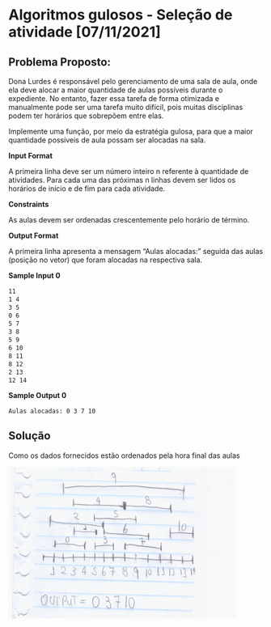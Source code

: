 # Algoritmos gulosos - Seleção de atividade [07/11/2021]

## Problema Proposto:

Dona Lurdes é responsável pelo gerenciamento de uma sala de aula, onde ela deve alocar a maior quantidade de aulas possíveis durante o expediente. No entanto, fazer essa tarefa de forma otimizada e manualmente pode ser uma tarefa muito difícil, pois muitas disciplinas podem ter horários que sobrepõem entre elas.

Implemente uma função, por meio da estratégia gulosa, para que a maior quantidade possíveis de aula possam ser alocadas na sala.

**Input Format**

A primeira linha deve ser um número inteiro n referente à quantidade de atividades. Para cada uma das próximas n linhas devem ser lidos os horários de início e de fim para cada atividade.

**Constraints**

As aulas devem ser ordenadas crescentemente pelo horário de término.

**Output Format**

A primeira linha apresenta a mensagem “Aulas alocadas:” seguida das aulas (posição no vetor) que foram alocadas na respectiva sala.

**Sample Input 0**

```
11
1 4
3 5
0 6
5 7
3 8
5 9
6 10
8 11
8 12
2 13
12 14
```

**Sample Output 0**

```
Aulas alocadas: 0 3 7 10
```



## Solução

Como os dados fornecidos estão ordenados pela hora final das aulas


<p align="left">
<img src="https://github.com/LuizKramer/UTFPR/blob/2e573ea06ee9263ce6bf4051eacbd7f13d10417e/Disciplinas/Algoritmos%20e%20Estrutura%20de%20Dados%202/HackerRank/Algoritmos%20gulosos%20-%20Sele%C3%A7%C3%A3o%20de%20atividade%20%5B07/Desenho%20do%20Problema.png" alt="" data-canonical-src="Disciplinas/Algoritmos e Estrutura de Dados 2/HackerRank/Algoritmos gulosos - Seleção de atividade [07/Desenho do Problema.png" width="450" height="300" />
</p>
